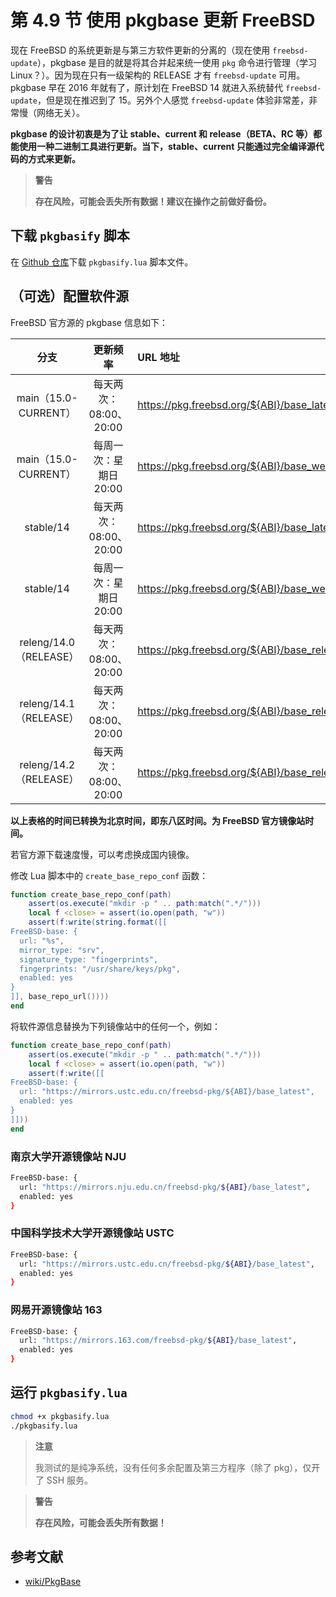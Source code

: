# 第 4.9 节 使用 pkgbase 更新 FreeBSD

现在 FreeBSD 的系统更新是与第三方软件更新的分离的（现在使用 `freebsd-update`），pkgbase 是目的就是将其合并起来统一使用 `pkg` 命令进行管理（学习 Linux？）。因为现在只有一级架构的 RELEASE 才有 `freebsd-update` 可用。pkgbase 早在 2016 年就有了，原计划在 FreeBSD 14 就进入系统替代 `freebsd-update`，但是现在推迟到了 15。另外个人感觉 `freebsd-update` 体验非常差，非常慢（网络无关）。

**pkgbase 的设计初衷是为了让 stable、current 和 release（BETA、RC 等）都能使用一种二进制工具进行更新。当下，stable、current 只能通过完全编译源代码的方式来更新。**

>**警告**
>
>**存在风险，可能会丢失所有数据！建议在操作之前做好备份。**

## 下载 `pkgbasify` 脚本

在 [Github 仓库](https://github.com/FreeBSDFoundation/pkgbasify)下载 `pkgbasify.lua` 脚本文件。

## （可选）配置软件源

FreeBSD 官方源的 pkgbase 信息如下：

| **分支** | **更新频率** | **URL 地址** |
| :---: | :---: | :--- |
| main（15.0-CURRENT） | 每天两次：08:00、20:00 | <https://pkg.freebsd.org/${ABI}/base_latest> |
| main（15.0-CURRENT） | 每周一次：星期日 20:00 | <https://pkg.freebsd.org/${ABI}/base_weekly> |
| stable/14 | 每天两次：08:00、20:00  | <https://pkg.freebsd.org/${ABI}/base_latest> |
| stable/14 | 每周一次：星期日 20:00 | <https://pkg.freebsd.org/${ABI}/base_weekly> |
| releng/14.0（RELEASE） | 每天两次：08:00、20:00 | <https://pkg.freebsd.org/${ABI}/base_release_0> |
| releng/14.1（RELEASE） | 每天两次：08:00、20:00 | <https://pkg.freebsd.org/${ABI}/base_release_1> |
| releng/14.2（RELEASE） | 每天两次：08:00、20:00 | <https://pkg.freebsd.org/${ABI}/base_release_2> |

**以上表格的时间已转换为北京时间，即东八区时间。为 FreeBSD 官方镜像站时间。**

若官方源下载速度慢，可以考虑换成国内镜像。

修改 Lua 脚本中的 `create_base_repo_conf` 函数：

```lua
function create_base_repo_conf(path)
	assert(os.execute("mkdir -p " .. path:match(".*/")))
	local f <close> = assert(io.open(path, "w"))
	assert(f:write(string.format([[
FreeBSD-base: {
  url: "%s",
  mirror_type: "srv",
  signature_type: "fingerprints",
  fingerprints: "/usr/share/keys/pkg",
  enabled: yes
}
]], base_repo_url())))
end
```

将软件源信息替换为下列镜像站中的任何一个，例如：

```lua
function create_base_repo_conf(path)
	assert(os.execute("mkdir -p " .. path:match(".*/")))
	local f <close> = assert(io.open(path, "w"))
	assert(f:write([[
FreeBSD-base: {
  url: "https://mirrors.ustc.edu.cn/freebsd-pkg/${ABI}/base_latest",
  enabled: yes
}
]]))
end
```


### 南京大学开源镜像站 NJU

```sh
FreeBSD-base: {
  url: "https://mirrors.nju.edu.cn/freebsd-pkg/${ABI}/base_latest",
  enabled: yes
}
```

### 中国科学技术大学开源镜像站 USTC

```sh
FreeBSD-base: {
  url: "https://mirrors.ustc.edu.cn/freebsd-pkg/${ABI}/base_latest",
  enabled: yes
}
```

### 网易开源镜像站 163

```sh
FreeBSD-base: {
  url: "https://mirrors.163.com/freebsd-pkg/${ABI}/base_latest",
  enabled: yes
}
```

## 运行 `pkgbasify.lua`

```sh
chmod +x pkgbasify.lua
./pkgbasify.lua
```

>**注意**
>
>我测试的是纯净系统，没有任何多余配置及第三方程序（除了 pkg），仅开了 SSH 服务。


>**警告**
>
>**存在风险，可能会丢失所有数据！**

## 参考文献

- [wiki/PkgBase](https://wiki.freebsd.org/PkgBase)


